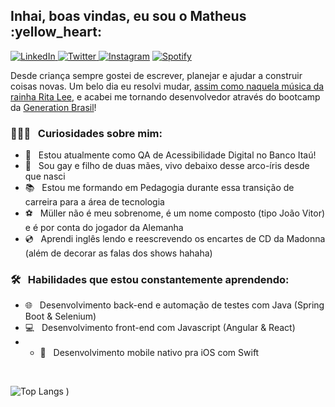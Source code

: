 <h2> Inhai, boas vindas, eu sou o Matheus :yellow_heart: </h2>

<a href="https://www.linkedin.com/in/matheuxmuller/" target="_blank"><img src="https://img.shields.io/badge/LinkedIn-%230077B5.svg?&style=flat-square&logo=linkedin&logoColor=white" alt="LinkedIn"> </a>
<a href="https://twitter.com/matheuxmuller" target="_blank"><img src="https://img.shields.io/badge/-Twitter-1da1f2?style=flat-square&labelColor=1da1f2&logo=twitter&logoColor=white" alt="Twitter"> </a>
<a href="https://www.instagram.com/matheuxmuller/" target="_blank"><img src="https://img.shields.io/badge/Instagram-%23E4405F.svg?&style=flat-square&logo=instagram&logoColor=white" alt="Instagram" ></a>
<a href="https://open.spotify.com/user/1g0xg7pfxk1kaspgr1nwbknxr?si=W3W9xfBlRZiC5nq0Tivj6w" target="_blank"><img src="https://img.shields.io/badge/-Spotify-00FF7F?style=flat-square&labelColor=00FF7F&logo=spotify&logoColor=white" alt="Spotify"> </a>

Desde criança sempre gostei de escrever, planejar e ajudar a construir coisas novas. Um belo dia eu resolvi mudar, [assim como naquela música da rainha Rita Lee](https://www.youtube.com/watch?v=JJhKbpjfXnQ), e acabei me tornando desenvolvedor através do bootcamp da [Generation Brasil](https://brazil.generation.org/)!

<h3>👨🏻‍💻 &nbsp; Curiosidades sobre mim: </h3>
 
- :bank: &nbsp; Estou atualmente como QA de Acessibilidade Digital no Banco Itaú!
- :rainbow: &nbsp; Sou gay e filho de duas mães, vivo debaixo desse arco-íris desde que nasci
- :books: &nbsp; Estou me formando em Pedagogia durante essa transição de carreira para a área de tecnologia
- :soccer: &nbsp; Müller não é meu sobrenome, é um nome composto (tipo João Vitor) e é por conta do jogador da Alemanha
- :cd: &nbsp; Aprendi inglês lendo e reescrevendo os encartes de CD da Madonna (além de decorar as falas dos shows hahaha)

<h3>🛠  &nbsp; Habilidades que estou constantemente aprendendo: </h3>

- :globe_with_meridians:  &nbsp; Desenvolvimento back-end e automação de testes com Java (Spring Boot & Selenium)
- :computer: &nbsp; Desenvolvimento front-end com Javascript (Angular & React)
- - :iphone:  &nbsp; Desenvolvimento mobile nativo pra iOS com Swift

<br>

![Top Langs](https://github-readme-stats.vercel.app/api/top-langs/?username=matheuxmuller&layout=compact&theme=buefy)
)
